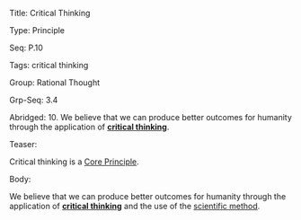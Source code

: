 Title:  Critical Thinking

Type:   Principle

Seq:    P.10

Tags:   critical thinking

Group:   Rational Thought

Grp-Seq: 3.4

Abridged: 10. We believe that we can produce better outcomes for humanity through the application of **[critical thinking](https://www.practopians.org/tags/critical-thinking.html)**.

Teaser: 
 
Critical thinking is a [Core Principle](../core/principles.html).

Body:   
 
We believe that we can produce better outcomes for humanity through the application of **[critical thinking][critical-thinking]** and the use of the [scientific method][science].

[critical-thinking]: ../tags/critical-thinking.html
[science]: ../tags/science.html


